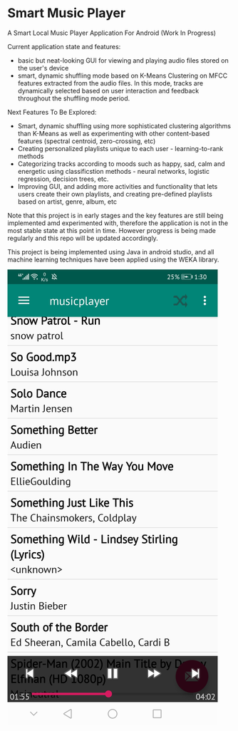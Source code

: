 # Smart Music Player

A Smart Local Music Player Application For Android (Work In Progress)

Current application state and features:
- basic but neat-looking GUI for viewing and playing audio files stored on the user's device
- smart, dynamic shuffling mode based on K-Means Clustering on MFCC features extracted from the audio files. In this mode, tracks are dynamically selected based on user interaction and feedback throughout the shuffling mode period.

Next Features To Be Explored:
- Smart, dynamic shuffling using more sophisticated clustering algorithms than K-Means as well as experimenting with other content-based features (spectral centroid, zero-crossing, etc)
- Creating personalized playlists unique to each user - learning-to-rank methods
- Categorizing tracks according to moods such as happy, sad, calm and energetic using classificstion methods - neural networks, logistic regression, decision trees, etc.
- Improving GUI, and adding more activities and functionality that lets users create their own playlists, and creating pre-defined playlists based on artist, genre, album, etc 

Note that this project is in early stages and the key features are still being implemented amd experimented with, therefore the application is not in the most stable state at this point in time. However progress is being made regularly and this repo will be updated accordingly.

This project is being implemented using Java in android studio, and all machine learning techniques have been applied using the WEKA library.

![alt text](https://github.com/ZaeemAsvat/musicplayer/blob/master/Screenshot_20200906_013003_com.zaeemasvat.musicplayer.jpg?raw=true)
